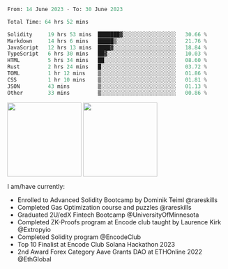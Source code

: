 <div align="left">
<div/> 

<!--START_SECTION:waka-->

```python
From: 14 June 2023 - To: 30 June 2023

Total Time: 64 hrs 52 mins

Solidity     19 hrs 53 mins  ███████▓░░░░░░░░░░░░░░░░░   30.66 %
Markdown     14 hrs 6 mins   █████▒░░░░░░░░░░░░░░░░░░░   21.76 %
JavaScript   12 hrs 13 mins  ████▓░░░░░░░░░░░░░░░░░░░░   18.84 %
TypeScript   6 hrs 30 mins   ██▓░░░░░░░░░░░░░░░░░░░░░░   10.03 %
HTML         5 hrs 34 mins   ██░░░░░░░░░░░░░░░░░░░░░░░   08.60 %
Rust         2 hrs 24 mins   █░░░░░░░░░░░░░░░░░░░░░░░░   03.72 %
TOML         1 hr 12 mins    ▒░░░░░░░░░░░░░░░░░░░░░░░░   01.86 %
CSS          1 hr 10 mins    ▒░░░░░░░░░░░░░░░░░░░░░░░░   01.81 %
JSON         43 mins         ▒░░░░░░░░░░░░░░░░░░░░░░░░   01.13 %
Other        33 mins         ▒░░░░░░░░░░░░░░░░░░░░░░░░   00.86 %
```

<!--END_SECTION:waka-->
  
<img align="center" height="170" src="https://github-readme-stats-sigma-five.vercel.app/api?username=mmsaki&show_icons=true&bg_color=00000000"/>
<img align="center" height="170" src="https://github-readme-stats-sigma-five.vercel.app/api/top-langs/?username=mmsaki&count_private=true&layout=compact&langs_count=8&hide=jupyter%20notebook"/>
 
<br>
 
I am/have currently:
- Enrolled to Advanced Solidity Bootcamp by Dominik Teiml @rareskills
- Completed Gas Optimization course and puzzles @rareskills
- Graduated 2U/edX Fintech Bootcamp @UniversityOfMinnesota
- Completed ZK-Proofs program at Encode club taught by Laurence Kirk @Extropyio
- Completed Solidity program @EncodeClub
- Top 10 Finalist at Encode Club Solana Hackathon 2023
- 2nd Award Forex Category Aave Grants DAO at ETHOnline 2022 @EthGlobal
